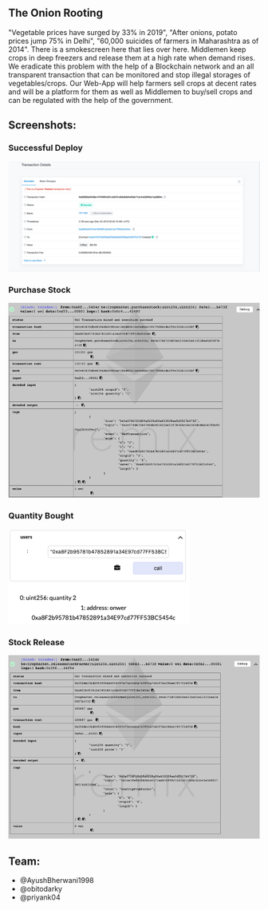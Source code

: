 ## The Onion Rooting

"Vegetable prices have surged by 33% in 2019", "After onions, potato prices jump 75% in Delhi", "60,000 suicides of farmers in Maharashtra as of 2014". There is a smokescreen here that lies over here. Middlemen keep crops in deep freezers and release them at a high rate when demand rises. We eradicate this problem with the help of a Blockchain network and an all transparent transaction that can be monitored and stop illegal storages of vegetables/crops. Our Web-App will help farmers sell crops at decent rates and will be a platform for them as well as Middlemen to buy/sell crops and can be regulated with the help of the government.

## Screenshots: 
### Successful Deploy
![deploy success](https://raw.githubusercontent.com/Amorpheuz/mozfam-app/master/deployment_success.png)
### Purchase Stock
![purchase stock](https://raw.githubusercontent.com/Amorpheuz/mozfam-app/master/purchaseStock%20success.png)
### Quantity Bought
![Quantity Bought](https://raw.githubusercontent.com/Amorpheuz/mozfam-app/master/quantity_bought.png)
### Stock Release
![Stock Release](https://raw.githubusercontent.com/Amorpheuz/mozfam-app/master/releaseStock_success.png)


## Team: 
- @AyushBherwani1998 
- @obitodarky 
- @priyank04
